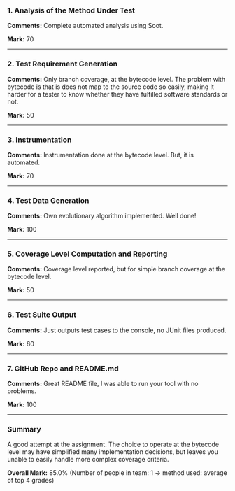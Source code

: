 ### 1. Analysis of the Method Under Test

__Comments:__ Complete automated analysis using Soot. 

__Mark:__ 70

---

### 2. Test Requirement Generation

__Comments:__ Only branch coverage, at the bytecode level. The problem with
bytecode is that is does not map to the source code so easily, making it harder
for a tester to know whether they have fulfilled software standards or not. 

__Mark:__ 50

---

### 3. Instrumentation

__Comments:__ Instrumentation done at the bytecode level. But, it is automated. 

__Mark:__ 70

---

### 4. Test Data Generation

__Comments:__ Own evolutionary algorithm implemented. Well done!

__Mark:__ 100

---

### 5. Coverage Level Computation and Reporting

__Comments:__ Coverage level reported, but for simple branch coverage
at the bytecode level. 

__Mark:__ 50

---

### 6. Test Suite Output

__Comments:__ Just outputs test cases to the console, no JUnit files produced.

__Mark:__ 60

---

### 7. GitHub Repo and README.md

__Comments:__ Great README file, I was able to run your tool with no problems. 

__Mark:__ 100

---

### Summary

A good attempt at the assignment. The choice to operate at the bytecode level
may have simplified many implementation decisions, but leaves you unable to
easily handle more complex coverage criteria. 

__Overall Mark:__ 85.0% (Number of people in team: 1 -> method used: average of top 4 grades)